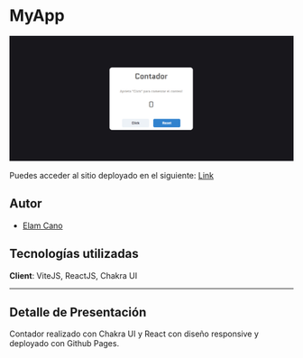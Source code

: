 # MyApp

![cover](/public/coverContador.png)

Puedes acceder al sitio deployado en el siguiente: [Link](https://elamcano.github.io/contador-chakraUI/)

## Autor

- [Elam Cano](https://www.linkedin.com/in/elam-cano-bb0419239/)

## Tecnologías utilizadas

**Client**: ViteJS, ReactJS, Chakra UI

---

## Detalle de Presentación

Contador realizado con Chakra UI y React con diseño responsive y deployado con Github Pages.
